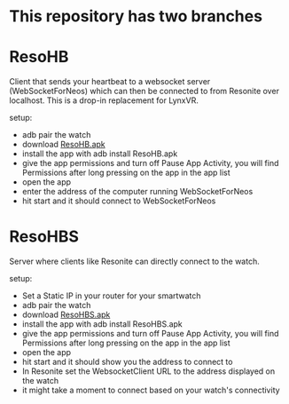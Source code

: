 # This repository has two branches


# ResoHB 
Client that sends your heartbeat to a websocket server (WebSocketForNeos)
which can then be connected to from Resonite over localhost.
This is a drop-in replacement for LynxVR.

setup:
- adb pair the watch
- download [ResoHB.apk](https://github.com/zahndy/ResoHB/releases/download/1.2.0/ResoHB_1.2.0.apk)
- install the app with adb install ResoHB.apk
- give the app permissions and turn off Pause App Activity, you will find Permissions after long pressing on the app in the app list
- open the app
- enter the address of the computer running WebSocketForNeos
- hit start and it should connect to WebSocketForNeos

# ResoHBS 
Server where clients like Resonite can directly connect to the watch.

setup:
- Set a Static IP in your router for your smartwatch
- adb pair the watch
- download [ResoHBS.apk](https://github.com/zahndy/ResoHB/releases/download/1.2.0/ResoHBS_1.2.0.apk)
- install the app with adb install ResoHBS.apk
- give the app permissions and turn off Pause App Activity, you will find Permissions after long pressing on the app in the app list
- open the app 
- hit start and it should show you the address to connect to
- In Resonite set the WebsocketClient URL to the address displayed on the watch
- it might take a moment to connect based on your watch's connectivity 
